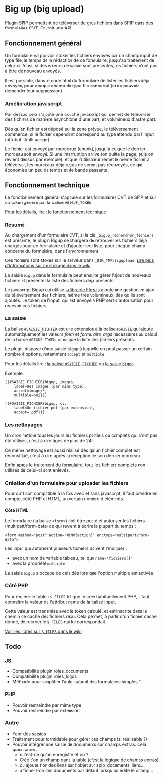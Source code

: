 # Big up (big upload)

Plugin SPIP permettant de téléverser de gros fichiers dans SPIP dans des formulaires CVT.
Fournit une API

## Fonctionnement général

Un formulaire va pouvoir stoker les fichiers envoyés par un champ
input de type file, le temps de la rédaction de ce formulaire,
jusqu'au traitement de celui-ci. Ainsi, si des erreurs de saisie sont présentes,
les fichiers n'ont pas à être de nouveau envoyés.

Il est possible, dans le code html du formulaire de lister les fichiers
déjà envoyés, pour chaque champ de type file concerné (et de pouvoir demander
leur suppression).


### Amélioration javascript

Par dessus cela s'ajoute une couche javascript qui permet de téléverser
des fichiers de manière asynchrone d'une part, et volumineux d'autre part.

Dès qu'un fichier est déposé sur la zone prévue, le téléversement commence,
si le fichier cependant correspond au type attendu par l'input
(attribut html5 `accept`)

Le fichier est envoyé par morceaux (chunk), jusqu'à ce que le dernier morceau
soit envoyé. Si une interruption arrive (on quitte la page, puis on revient
dessus par exemple), et que l'utilisateur remet le même fichier à téléverser,
les morceaux déjà reçus ne seront pas réenvoyés, ce qui économise un peu de
temps et de bande passante.


## Fonctionnement technique

Le fonctionnement général s'appuie sur les formulaires CVT de SPIP
et sur un token généré par la balise `#BIGUP_TOKEN`

Pour les détails, lire : [le fonctionnement technique](https://git.spip.net/spip/bigup/wiki/Fonctionnement-technique)

### Résumé

Au chargement d'un formulaire CVT, si la clé `_bigup_rechercher_fichiers`
est présente, le plugin Bigup se chargera de retrouver les fichiers
déjà chargés pour ce formulaire et d'ajouter leur liste, pour chaque
champ concerné du formulaire, dans l'environnement.

Ces fichiers sont stokés sur le serveur dans `_DIR_TMP/bigupload`.
[Lire plus d'informations sur ce stokage dans le wiki](https://git.spip.net/spip/bigup/wiki/Stockage-temporaire-des-fichiers)

La saisie `bigup` dans le formulaire peut ensuite gérer l'ajout
de nouveaux fichiers et présenter la liste des fichiers déjà présents.

Le javascript Bigup qui utilise [la librairie Flow.js](https://github.com/flowjs/flow.js/)
ajoute une gestion en ajax du téléversement des fichiers, même très volumineux,
dès qu'ils sont ajoutés. Le token de l'input, qui est envoyé
à PHP sert d'autorisation pour recevoir ces fichiers.

### La saisie

La balise `#SAISIE_FICHIER` est une extension à la balise `#SAISIE`
qui ajoute automatiquement les valeurs *form* et *formulaire_args*
nécessaires au calcul de la balise `#BIGUP_TOKEN`, ainsi que la liste des *fichiers* présents.

Le plugin dispose d'une saisie `bigup` à laquelle on peut passer
un certain nombre d'options, notamment `accept` et `multiple`

Pour les détails lire :
[la balise `#SAISIE_FICHIER`](https://git.spip.net/spip/bigup/wiki/balise-SAISIE-fichier)
ou [la saisie `bigup`](https://git.spip.net/spip/bigup/wiki/balise-SAISIE-bigup).

Exemple :

    [(#SAISIE_FICHIER{bigup, images,
        label=Des images (par mime type),
        accept=image/*,
        multiple=oui})]

    [(#SAISIE_FICHIER{bigup, cv,
        label=Un fichier pdf (par extension),
        accept=.pdf})]


### Les nettoyages

Un cron nettoie tous les jours les fichiers partiels ou complets
qui n'ont pas été utilisés, c'est à dire âgés de plus de 24h.

Ce même nettoyage est aussi réalisé dès qu'un fichier complet est reconstitué,
c'est à dire après la réception de son dernier morceau.

Enfin après le traitement du formulaire, tous les fichiers complets
non utilisés de celui-ci sont enlevés.


### Création d'un formulaire pour uploader les fichiers

Pour qu'il soit compatible à la fois avec et sans javascript,
il faut prendre en compte, côté PHP et HTML, un certain nombre d'éléments.

#### Côté HTML

Le formulaire (la balise `<form>`) doit être posté et autoriser les fichiers (multipart/form-data)
ce qui revient à écrire la plupart du temps :

    <form method="post" action="#ENV{action}" enctype="multipart/form-data">

Les input qui autorisent plusieurs fichiers doivent l'indiquer :
- avec un nom de variable tableau, tel que `name='fichiers[]'`
- avec la propriété `multiple`

La saisie `bigup` s'occupe de cela dès lors que l'option multiple
est activée.


### Côté PHP

Pour recréer le tableu `$_FILES` tel que le crée habituellement PHP,
il faut connaître la valeur de l'attribut name de la balise input.

Cette valeur est transmise avec le token calculé, et est inscrite
dans le chemin de cache des fichiers reçu. Cela permet, à partir
d'un fichier cache donné, de recréer le `$_FILES` qui lui correspondait.

[Voir les notes sur `$_FILES` dans le wiki](https://git.spip.net/spip/bigup/wiki/Note-input-file-html5)

## Todo

### JS

- Compatibilité plugin roles_documents
- Compatibilité plugin roles_logos
- Méthode pour simplifier l’auto-submit des formulaires simples ?

### PHP

- Pouvoir restreindre par mime type
- Pouvoir restreindre par extension

### Autre

- Yaml des saisies
- Traitement pour formidable pour gérer ces champs (si réalisable ?)
- Pouvoir intégrer une saisie de documents sur champs extras.
  Cela questionne :
  - qu'est-ce qu'on enregistre et où ?
  - Crée t'on un champ dans la table (c'est la logique de champs extras)
  - ou ajoute t'on des liens sur l'objet sur spip_documents_liens…
  - affiche-t-on des documents par défaut lorsqu'on édite le champ…


